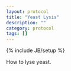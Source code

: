 ```yaml
---
layout: protocol
title: "Yeast Lysis"
description: ""
category: protocol
tags: []
---
```

{% include JB/setup %}

How to lyse yeast.
